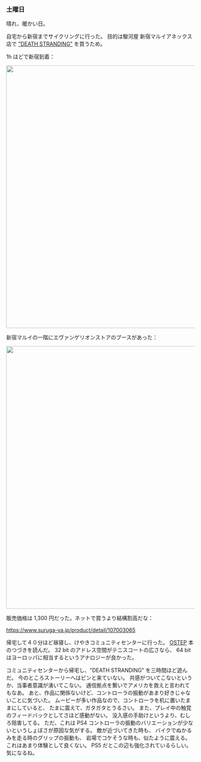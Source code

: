 ### 土曜日

晴れ、暖かい日。

自宅から新宿までサイクリングに行った。
目的は駿河屋 新宿マルイアネックス店で ["DEATH STRANDING"](https://www.amazon.co.jp/%E3%82%BD%E3%83%8B%E3%83%BC%E3%83%BB%E3%82%A4%E3%83%B3%E3%82%BF%E3%83%A9%E3%82%AF%E3%83%86%E3%82%A3%E3%83%96%E3%82%A8%E3%83%B3%E3%82%BF%E3%83%86%E3%82%A4%E3%83%B3%E3%83%A1%E3%83%B3%E3%83%88-%E3%80%90PS4%E3%80%91DEATH-STRANDING/dp/B07ZD1XDKJ) を買うため。

1h ほどで新宿到着：

<img src="https://i.imgur.com/2F1IS4C.jpg" width="700">

新宿マルイの一階にエヴァンゲリオンストアのブースがあった：

<img src="https://i.imgur.com/xUExf7W.jpg" width="700">

販売価格は 1,300 円だった。ネットで買うより結構割高だな：

https://www.suruga-ya.jp/product/detail/107003065

帰宅して４０分ほど昼寝し、けやきコミュニティセンターに行った。
[OSTEP](https://pages.cs.wisc.edu/~remzi/OSTEP/) 本のつづきを読んだ。
32 bit のアドレス空間がテニスコートの広さなら、
64 bit はヨーロッパに相当するというアナロジーが良かった。

コミュニティセンターから帰宅し、"DEATH STRANDING" を三時間ほど遊んだ。
今のところストーリーへはピンと来ていない。
共感がついてこないというか、当事者意識が湧いてこない。
通信拠点を繋いでアメリカを救えと言われてもなあ。
あと、作品に関係ないけど、コントローラの振動があまり好きじゃないことに気づいた。
ムービーが多い作品なので、コントローラを机に置いたままにしていると、
たまに震えて、ガタガタとうるさい。
また、プレイ中の触覚のフィードバックとしてさほど感動がない。
没入感の手助けというより、むしろ阻害してる。
ただ、これは PS4 コントローラの振動のバリエーションが少ないというしょぼさが原因な気がする。
敵が近づいてきた時も、
バイクでぬかるみを走る時のグリップの振動も、
岩場でコケそうな時も、似たように震える。
これはあまり体験として良くない。
PS5 だとこの辺も強化されているらしい。気になるね。